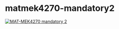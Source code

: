 # matmek4270-mandatory2

[![MAT-MEK4270 mandatory 2](https://github.com/JouvalSomer/matmek4270-mandatory2/actions/workflows/main.yml/badge.svg)](https://github.com/JouvalSomer/matmek4270-mandatory2/actions/workflows/main.yml)
